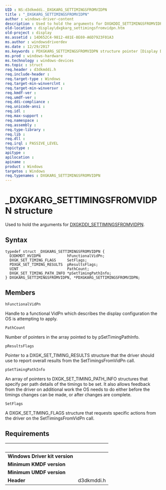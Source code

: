 ```yaml
---
UID : NS:d3dkmddi._DXGKARG_SETTIMINGSFROMVIDPN
title : "_DXGKARG_SETTIMINGSFROMVIDPN"
author : windows-driver-content
description : Used to hold the arguments for DXGKDDI_SETTIMINGSFROMVIDPN.
old-location : display\dxgkarg_settimingsfromvidpn.htm
old-project : display
ms.assetid : 14D652C4-9812-481E-8E69-A6D7923F01A3
ms.author : windowsdriverdev
ms.date : 12/29/2017
ms.keywords : PDXGKARG_SETTIMINGSFROMVIDPN structure pointer [Display Devices], DXGKARG_SETTIMINGSFROMVIDPN, d3dkmddi/DXGKARG_SETTIMINGSFROMVIDPN, *IN_OUT_PDXGKARG_SETTIMINGSFROMVIDPN, display.dxgkarg_settimingsfromvidpn, _DXGKARG_SETTIMINGSFROMVIDPN, PDXGKARG_SETTIMINGSFROMVIDPN, DXGKARG_SETTIMINGSFROMVIDPN structure [Display Devices], d3dkmddi/PDXGKARG_SETTIMINGSFROMVIDPN
ms.prod : windows-hardware
ms.technology : windows-devices
ms.topic : struct
req.header : d3dkmddi.h
req.include-header : 
req.target-type : Windows
req.target-min-winverclnt : 
req.target-min-winversvr : 
req.kmdf-ver : 
req.umdf-ver : 
req.ddi-compliance : 
req.unicode-ansi : 
req.idl : 
req.max-support : 
req.namespace : 
req.assembly : 
req.type-library : 
req.lib : 
req.dll : 
req.irql : PASSIVE_LEVEL
topictype : 
apitype : 
apilocation : 
apiname : 
product : Windows
targetos : Windows
req.typenames : DXGKARG_SETTIMINGSFROMVIDPN
---
```


# _DXGKARG_SETTIMINGSFROMVIDPN structure
Used to hold the arguments for <a href="..\d3dkmddi\nc-d3dkmddi-dxgkddi_settimingsfromvidpn.md">DXGKDDI_SETTIMINGSFROMVIDPN</a>.

## Syntax
````
typedef struct _DXGKARG_SETTIMINGSFROMVIDPN {
  D3DKMDT_HVIDPN            hFunctionalVidPn;
  DXGK_SET_TIMING_FLAGS     SetFlags;
  PDXGK_SET_TIMING_RESULTS  pResultsFlags;
  UINT                      PathCount;
  DXGK_SET_TIMING_PATH_INFO *pSetTimingPathInfo;
} DXGKARG_SETTIMINGSFROMVIDPN, *PDXGKARG_SETTIMINGSFROMVIDPN;
````

## Members


`hFunctionalVidPn`

Handle to a functional VidPn which describes the display configuration the OS is attempting to apply.

`PathCount`

Number of pointers in the array pointed to by pSetTimingPathInfo.

`pResultsFlags`

Pointer to a DXGK_SET_TIMING_RESULTS structure that the driver should use to report overall results from the SetTimingsFromVidPn call.

`pSetTimingPathInfo`

An array of pointers to DXGK_SET_TIMING_PATH_INFO structures that specify per path details of the timings to be set. It also allows feedback from the driver on additional work the OS needs to do either before the timings changes can be made, or after changes are complete.

`SetFlags`

A DXGK_SET_TIMING_FLAGS structure that requests specific actions from the driver on the SetTimingsFromVidPn call.


## Requirements
| &nbsp; | &nbsp; |
| ---- |:---- |
| **Windows Driver kit version** |  |
| **Minimum KMDF version** |  |
| **Minimum UMDF version** |  |
| **Header** | d3dkmddi.h |